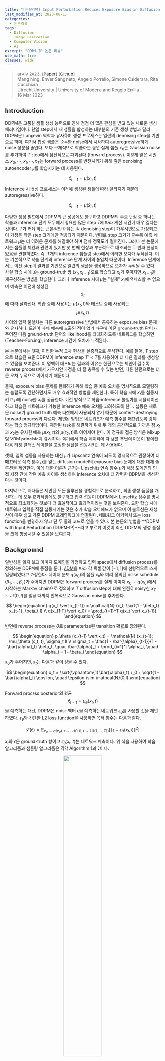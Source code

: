 ```yaml
---
title: "[논문리뷰] Input Perturbation Reduces Exposure Bias in Diffusion Models (DDPM-IP)"
last_modified_at: 2023-08-13
categories:
  - 논문리뷰
tags:
  - Diffusion
  - Image Generation
  - Computer Vision
  - AI
excerpt: "DDPM-IP 논문 리뷰"
use_math: true
classes: wide
---
```


> arXiv 2023. [[Paper](https://arxiv.org/abs/2301.11706)] [[Github](https://github.com/forever208/DDPM-IP)]  
> Mang Ning, Enver Sangineto, Angelo Porrello, Simone Calderara, Rita Cucchiara  
> Utrecht University | University of Modena and Reggio Emilia  
> 16 Mar 2023  

## Introduction
DDPM은 고품질 샘플 생성 능력으로 인해 점점 더 많은 관심을 받고 있는 새로운 생성 패러다임이다. 단일 step에서 새 샘플을 합성하는 대부분의 기존 생성 방법과 달리 DDPM은 Langevin 역학과 유사하며 생성 프로세스는 일련의 denoising step을 기반으로 하며, 여기서 합성 샘플은 순수한 noise에서 시작하여 autoregressive하게 noise 성분을 줄인다. 보다 구체적으로 학습하는 동안 실제 샘플 $x_0$는 Gaussian noise를 추가하여 $T$ steo에서 점진적으로 파괴된다 (forward process). 이렇게 얻은 시퀀스 $x_0, \cdots, x_t, \cdots, x_T$는 forward process를 반전시키기 위해 깊은 denoising autoencoder $\mu$를 학습시키는 데 사용된다. 

$$
\begin{equation}
\hat{x}_{t-1} = \mu (x_t, t)
\end{equation}
$$

Inference 시 생성 프로세스는 이전에 생성된 샘플에 따라 달라지기 때문에 autoregressive하다. 

$$
\begin{equation}
\hat{x}_{t-1} = \mu (\hat{x}_t, t)
\end{equation}
$$

다양한 생성 필드에서 DDPM의 큰 성공에도 불구하고 DDPM의 주요 단점 중 하나는 학습과 inference 단계 모두에서 필요한 많은 step $T$에 따라 계산 시간이 매우 길다는 것이다. $T$가 커야 하는 근본적인 이유는 각 denoising step이 가우시안으로 가정되고 이 가정은 작은 step 크기에만 적용되기 때문이다. 반대로 step 크기가 클수록 예측 네트워크 $\mu$는 더 어려운 문제를 해결해야 하며 점차 정확도가 떨어진다. 그러나 본 논문에서는 샘플링 체인과 관련이 있지만 첫 번째 현상과 부분적으로 대조되는 두 번째 현상이 있음을 관찰하였다. 즉, $T$개의 inference 샘플링 step에서 이러한 오차가 누적된다. 이는 기본적으로 학습 단계와 inference 단계 사이의 불일치 때문이다. Inference 단계에서는 이전 step의 결과를 기반으로 일련의 샘플을 생성하므로 오차가 누적될 수 있다. 사실 학습 시에 $\mu$는 ground-truth 쌍 $(x_t, x_{t−1})$으로 학습되고 $x_t$가 주어지면 $x_{t−1}$을 재구성하는 방법을 학습한다. 그러나 inference 시에 $\mu$는 "실제" $x_t$에 액세스할 수 없으며 예측은 이전에 생성된 $$\hat{x}_t$$에 따라 달라진다. 학습 중에 사용되는 $\mu(x_t, t)$와 테스트 중에 사용되는 $$\mu(\hat{x}_t, t)$$ 사이의 입력 불일치는 다른 autoregressive 방법에서 공유하는 exposure bias 문제와 유사하다. 모델이 자체 예측에 노출된 적이 없기 때문에 이전 ground-truth 단어가 주어진 다음 ground-truth 단어의 likelihood를 최대화하도록 네트워크를 학습하면 (Teacher-Forcing), inference 시간에 오차가 누적된다.

본 논문에서는 첫째, 이러한 누적 오차 현상을 실증적으로 분석한다. 예를 들어, $T$ step으로 학습된 표준 DDPM이 inference step $T' < T$를 사용하여 더 나은 결과를 생성할 수 있음을 보여준다. 이 명백히 대조되는 결과의 이유는 한편으로는 체인이 길수록 reverse process에서 가우시안 가정을 더 잘 충족할 수 있는 반면, 다른 한편으로는 더 큰 오차 누적으로 이어지기 때문이다.

둘째, exposure bias 문제를 완화하기 위해 학습 중 예측 오차를 명시적으로 모델링하는 놀랍도록 간단하면서도 매우 효과적인 방법을 제안한다. 특히 학습 시에 $x_t$를 섭동시키고 $\mu$에 noisy한 $x_t$를 공급한다. 이런 방식으로 학습-inference 불일치를 시뮬레이션하고 학습된 네트워크가 가능한 inference 예측 오차를 고려하도록 한다. 섭동은 새로운 noise가 ground truth 예측 타겟에서 사용되지 않기 때문에 content-destroying forward process와 다르다. 제안된 방법은 네트워크가 예측 함수를 매끄럽도록 강제하는 학습 정규화입이다. 제안된 task를 해결하기 위해 두 개의 공간적으로 가까운 점 $x_1$과 $x_2$는 유사한 예측 $\mu (x_1, t)$와 $\mu(x_2, t)$로 이어져야 한다. 이 정규화 접근 방식은 Mixup 및 VRM principle과 유사하다. 여기에서 학습 데이터의 각 샘플 주변의 이웃이 정의된 다음 타겟 클래스 레이블을 고정한 샘플을 섭동시키는 데 사용된다.

셋째, 입력 섭동을 사용하는 대신 $\mu$가 Lipschitz 연속이 되도록 명시적으로 권장하여 더 매끄러운 예측 함수 $\mu$를 얻는 diffusion model의 exposure bias 문제에 대한 대체 솔루션을 제안한다. 이에 대한 이론적 근거는 Lipschitz 연속 함수 $\mu$가 해당 도메인의 인접 지점 간에 작은 예측 차이를 생성하여 inference 오차에 더 강력한 DDPM을 생성한다는 것이다.

마지막으로, 저자들은 제안된 모든 솔루션을 경험적으로 분석하고, 최종 생성 품질을 개선하는 데 모두 효과적임에도 불구하고 입력 섭동이 DDPM에서 Lipschitz 상수를 명시적으로 최소화하는 것보다 더 효율적이고 효과적이라는 것을 보여준다. 또한 학습 시에 네트워크 입력을 직접 섭동시키는 것은 추가 학습 오버헤드가 없으며 이 솔루션은 재생산이 매우 쉽고 기존 DDPM 프레임워크에 연결된다. 네트워크 아키텍처 또는 loss function을 변경하지 않고 단 두 줄의 코드로 얻을 수 있다. 본 논문의 방법을 **DDPM with Input Perturbation (DDPM-IP)**라고 부르며 이것이 최신 DDPM의 생성 품질을 크게 향상시킬 수 있음을 보여준다.

## Background
일반성을 잃지 않고 이미지 도메인을 가정하고 입력 space에서 diffusion process를 정의하는 DDPM에 중점을 둔다. [ADM](https://kimjy99.github.io/논문리뷰/dmbg)을 따라 각 픽셀 값이 $[-1, 1]$에 선형적으로 스케일링되었다고 가정한다. 데이터 분포 $q(x_0)$의 샘플 $x_0$와 미리 정의된 noise schedule $(\beta_1, \cdots, \beta_T)$가 주어지면 DDPM은 forward process를 실제 이미지 $x_0 \sim q(x_0)$에서 시작하는 Markov chain으로 정의하고 $T$ diffusion step에 대해 완전히 noisy한 $x_T \sim \mathcal{N}(0,I)$를 얻을 때까지 반복적으로 Gaussian noise를 추가한다.

$$
\begin{equation}
q(x_t \vert x_{t-1}) = \mathcal{N} (x_t; \sqrt{1 - \beta_t} x_{t-1}, \beta_t I) \\
q(x_{1:T} \vert x_0) = \prod_{t=1}^T q(x_t \vert x_{t-1})
\end{equation}
$$

반면에 reverse process는 $\theta$로 parameterize된 transition 확률로 정의된다.

$$
\begin{equation}
p_\theta (x_{t-1} \vert x_t) = \mathcal{N} (x_{t-1}; \mu_\theta (x_t, t), \sigma_t I) \\
\sigma_t = \frac{1 - \bar{\alpha}_{t-1}}{1 - \bar{\alpha}_t} \beta_t, \quad \bar{\alpha}_t = \prod_{i=1}^t \alpha_i, \quad \alpha_i = 1 - \beta_i
\end{equation}
$$

$x_0$가 주어지면, $x_t$는 다음과 같이 얻을 수 있다.

$$
\begin{equation}
x_t = \sqrt{\vphantom{1} \bar{\alpha}_t} x_0 + \sqrt{1 - \bar{\alpha}_t} \epsilon, \quad \epsilon \sim \mathcal{N}(0,I)
\end{equation}
$$

Forward process posterior의 평균 $$\hat{x}_{t-1} = \mu_\theta (x_t, t)$$을 예측하는 대신, DDPM은 noise 벡터 $\epsilon$을 예측하는 네트워크 $\epsilon_\theta$를 사용할 것을 제안하였다. $\epsilon_\theta$와 간단한 L2 loss function을 사용하면 목적 함수는 다음과 같다.

$$
\begin{equation}
\mathcal{L} (\theta) = \mathbb{E}_{x_0 \sim q (x_0), \epsilon \sim \mathcal{N} (0, I), t \sim \mathbb{U} (\{1, \cdots, T\})} [\| \epsilon - \epsilon_\theta (x_t, t) \|^2]
\end{equation}
$$

$x_t$와 $\epsilon$은 ground-truth 항이고 $\epsilon_\theta (x_t, t)$는 네트워크 예측이다. 위 식을 사용하여 학습 알고리즘과 샘플링 알고리즘은 각각 Algorithm 1과 2이다.

<center><img src='{{"/assets/img/ddpm-ip/ddpm-ip-algo1.PNG" | relative_url}}' width="50%"></center>
<br>
<center><img src='{{"/assets/img/ddpm-ip/ddpm-ip-algo2.PNG" | relative_url}}' width="50%"></center>

## Exposure Bias Problem in Diffusion Models
Algorithm 1의 line 4와 Algorithm 2의 line 4를 비교하면 예측 네트워크 $\epsilon_\theta$의 입력이 학습 단계와 inference 단계에서 다르다는 것을 알 수 있다. 구체적으로 학습 시에 표준 DDPM은 $\epsilon_\theta (x_t, t)$를 사용한다. 여기서 $x_t$는 ground-truth 샘플이다. 반대로 inference 시에는 $$\epsilon_\theta (\hat{x}_t, t)$$를 사용하는데, 여기서 $$\hat{x}_t$$는 이전 샘플링 step $t+1$에서 $\epsilon_\theta$의 출력을 기반으로 계산된다. 이것은 학습-inference 불일치로 이어진다. 이는 학습 시에는 ground-truth 문장으로 컨디셔닝되지만 inference 시에는 이전에 생성된 단어로 컨디셔닝되는 텍스트 생성 모델에서 관찰된 exposure bias 문제와 유사하다. 

Inference 샘플링 step의 수와 관련하여 오차 누적을 정량화하기 위해 (무작위로 선택된) 실제 이미지 $x_0$에서 시작하는 간단한 실험을 하고 $x_t$를 계산한 다음 무작위 $x_T$ 대신 $x_t$에서 시작하는 reverse process를 적용한다. 이렇게 하면 $t$가 충분히 작을 때 네트워크가 $x_0$에 대한 경로를 복구할 수 있어야 한다 (denoising task가 더 쉽다). 

<center><img src='{{"/assets/img/ddpm-ip/ddpm-ip-table1.PNG" | relative_url}}' width="47%"></center>
<br>
위 표의 FID 점수를 사용하여 ground-truth 분포 $q(x_0)$와 예측 분포 $$q(\hat{x}_0)$$의 차이를 비교하여 $t$ reverse step에서 누적된 총 오차를 정량화한다. 실험은 ADM(T = 1,000으로 훈련됨)과 ImageNet 32×32를 사용하여 수행되었으며 50k 샘플을 사용하여 FID 점수를 계산한다. 위 표는 reverse process가 길수록 FID 점수가 높아지는 것을 보여주며, 이는 $t$ 값이 클수록 더 큰 오차 누적이 있음을 나타낸다.

## Method
### 1. Regularization with Input Perturbation
본 논문이 exposure bias 문제를 완화하기 위해 제안하는 솔루션은 매우 간단하다. 학습 시에 가우시안 입력 섭동을 사용하여 예측 오차를 명시적으로 모델링한다. 보다 구체적으로, 시간 $t+1$에서 reverse process에서 예측 네트워크의 오차가 ground-truth 입력 $x_t$에 대해 정규 분포라고 가정한다. 이것은 두 번째 랜덤 noise 벡터 $\xi \sim \mathcal{N}(0, I)$을 사용하여 시뮬레이션되며, 이를 사용하여 $x_t$의 섭동 버전 $y_t$을 생성한다. 

$$
\begin{equation}
y_t = \sqrt{\vphantom{1} \bar{\alpha}_t} x_0 + \sqrt{1 - \bar{\alpha}_t} (\epsilon + \gamma_t \xi)
\end{equation}
$$

단순화를 위해 $\gamma_0 = \cdots = \gamma_T = \gamma$로 설정하여 $\xi$에 대해 균일한 noise schedule을 사용한다. 실제로 DDPM에서 최상의 noise schedule $(\beta_1, \cdots, \beta_T)$을 선택하는 것은 일반적으로 고품질 결과를 얻는 데 매우 중요하지만 그럼에도 불구하고 비용이 많이 드는 hyperparameter 튜닝 작업이다. 따라서 저자들은 학습 절차에 두 번째 noise schedule $(\gamma_0, \cdots, \gamma_T)$를 추가하지 않기 위해 $\gamma_t$가 $t$에 따라 변하지 않는 더 간단한 (비록 최적이 아닐 가능성이 높지만) 솔루션을 선택했다. Algorithm 3에서는 $x_t$가 $y_t$로 대체되는 제안된 학습 알고리즘을 보여준다. 반대로 inference 시에는 Algorithm 2를 변경 없이 사용한다.

<center><img src='{{"/assets/img/ddpm-ip/ddpm-ip-algo3.PNG" | relative_url}}' width="50%"></center>

## Discussion
Algorithm 3의 line 5에서 예측 네트워크 $\epsilon_\theta$의 입력으로 $y_t$를 사용하지만 회귀 대상으로 $\epsilon$를 계속 사용한다. 즉, 도입하는 새로운 noise 항 $\xi$는 입력에 적용되지만 예측 대상 $\epsilon$에는 적용되지 않기 때문에 비대칭적으로 사용된다. 이러한 이유로 Algorithm 3은 Algorithm 1에서 $\epsilon$의 다른 값을 선택하는 것과 동일하지 않다. $\epsilon$은 forward process와 예측 네트워크의 대상으로 대칭적으로 사용된다.

<center><img src='{{"/assets/img/ddpm-ip/ddpm-ip-fig1.PNG" | relative_url}}' width="60%"></center>
<br>
이 차이는 위 그림에 개략적으로 설명되어 있다. 여기서 Algorithm 1 (DDPM)과 Algorithm 3 (DDPM-IP) 모두에 대해 예측 네트워크의 해당 입력과 타겟 벡터 쌍 $(x_t, \epsilon)$과 $(y_t, \epsilon)$을 보여준다. 같은 그림에서 Algorithm 1을 사용하지만 $y_t$를 생성하는 동일한 분포를 고수하기 위해 noise 분산을 변경하는 Algorithm 1 (DDPM-y)의 두 번째 버전도 보여준다. 실제로 Algorithm 3의 $y_t$가 다음 분포를 사용하여 생성됨을 쉽게 알 수 있다.

$$
\begin{equation}
q(x_t \vert x_0) = \mathcal{N} (y_t; \sqrt{\vphantom{1} \bar{\alpha}_t} x_0, (1 - \bar{\alpha}_t) (1 + \gamma^2) I)
\end{equation}
$$

따라서 $\epsilon' \sim \mathcal{N}(0, I)$를 사용하여 Algorithm 1에서 Algorithm 3의 동일한 입력 noise 분포를 얻을 수 있다.

$$
\begin{equation}
y_t = \sqrt{\vphantom{1} \bar{\alpha}_t} x_0 + \sqrt{1 - \bar{\alpha}_t} \sqrt{1 + \gamma^2} \epsilon'
\end{equation}
$$

이 새로운 noise 분포를 사용한 버전을 DDPM-y라고 한다. DDPM-y는 line 3에서 위 식을 사용하고 line 4에서 $x_t$를 $y_t$로, $\epsilon$를 $\epsilon'$로 대체하여 Algorithm 1에서 얻는다. 그러나 주어진 $y_t$에 대해 $\xi \ne 0$0이면 $\epsilon \ne \epsilon'$이므로 DDPM-IP과 DDPM-y는 $\epsilon_\theta$에 대해 동일한 입력을 공유하지만 서로 다른 타겟을 사용한다.

직관적으로, DDPM-IP는 $\epsilon_\theta$에 의해 예측되도록 요청된 ground-truth 타겟 벡터 $\epsilon$에서 실제로 $y_t$를 생성하는 noise 벡터 $\epsilon'$를 분리한다. 이 문제를 해결하기 위해 $\epsilon_\theta$는 예측 함수를 매끄럽게하여 $\epsilon_\theta (x_t, t)$와 $\epsilon_\theta (y_t, t)$의 차이를 줄여야 하며 이는 VRM과 유사한 학습 정규화로 이어진다.

### 3. Estimating the Prediction Error
저자들은 $\epsilon_\theta$의 실제 예측 오차를 분석하고 이 분석을 사용하여 $\gamma$의 값을 선택한다. 표준 알고리즘 Algorithm 1과 두 개의 데이터셋 CIFAR10과 ImageNet 32$\times$32를 사용하여 학습된 ADM을 사용한다. 테스트 시에 주어진 $t$와 $$\hat{\epsilon} = \epsilon_\theta (\hat{x}_t, t)$$에 대해 $\epsilon$를 $$\hat{\epsilon}$$로 대체하고 예측된 $$\hat{x}_0$$을 계산한다. 마지막으로 시간 $t$에서의 예측 오차는 $$e_t = \hat{x}_0 − x_0$$이다. $$\hat{x}_t$$와 $x_t$를 비교하는 대신 $$\hat{x}_0$$와 $x_0$를 사용하여 오차를 추정하는 것은 scaling factor $\sqrt{1 - \bar{\alpha}_t}$와 무관하다는 이점이 있으므로 통계 분석을 더 쉽게 만든다. $$\{1, \cdots, T\}$$에서 균일하게 선택된 $t$의 다양한 값을 사용하여 주어진 $t$에 대해 $e_t$가 $\mathcal{N}(0, \nu_t^2 I)$로 정규 분포됨을 경험적으로 확인했다. 

<center><img src='{{"/assets/img/ddpm-ip/ddpm-ip-fig2.PNG" | relative_url}}' width="50%"></center>
<br>
위 그림은 $t$에 대한 $\nu_t$의 값을 플로팅한 것이다. 두 데이터셋에 해당하는 두 곡선은 놀라울 정도로 서로 가깝다. 원칙적으로, 이 경험적 분석을 사용하여 $\gamma_t = \nu_t$로 설정할 수 있다. 이와 같이 $\epsilon_\theta$에 대한 입력을 섭동시키면 exposure bias 문제의 기반이 되는 실제 예측 오차를 경험적으로 모방한다. 

그러나 이 선택에는 2단계 학습이 필요하다. 먼저 Algorithm 1을 사용하여 기본 모델을 학습시키고 여러 $t$에 대한 $\nu_t$를 경험적으로 추정한다. 그런 다음 추정된 $\gamma_t$ schedule과 함께 Algorithm 3을 사용하여 처음부터 모델을 재학습한다. 이를 피하고 전체 절차를 가능한 한 간단하게 만들기 위해 단순히 $t$와 독립적으로 상수 값 $\gamma$를 사용한다. 이 값은 샘플링 궤적의 마지막 절반을 포함하는 작은 범위의 값에 대해 CIFAR10과 ImageNet 32$\times$32 모두에서 그리드 grid search를 사용하여 경험적으로 설정되었다. 

구체적으로 저자들은 범위 $\nu_t \in [0, \mathbb{E}_t [\nu_t]] = [0, 0.2]$를 조사했다. Inference 궤적의 마지막 부분은 일반적으로 diffusion model 성능에 가장 큰 영향을 미치기 때문이다. $\gamma = 0.1$로 설정하고 본 논문의 나머지 부분에서는 데이터셋과 기준 DDPM에 관계없이 항상 상수 $\gamma = 0.1$을 사용한다. 각 DDPM 전용의 $\gamma$ 값이 더 나은 품질 결과로 이어질 가능성이 높지만 저자들은 다른 hyperparameter에 의존하지 않는 사용 용이성을 강조하는 것을 선호하였다.

### 4. Regularization based on Lipschitz Continuous Functions
본 논문은 현상을 더 잘 조사하는 데 도움이 될 수 있는 exposure bias 문제에 대한 두 가지 대안 솔루션을 제안한다. 목표는 예측 함수 $\epsilon_\theta (x_t, t)$를 매끄럽게하여 inference 예측 오차로 인한 $x_t$의 로컬 변동에 대해 더 견고하게 만드는 것이다. 이를 위해 입력 섭동을 사용하는 대신 명시적으로 $\epsilon_\theta$가 Lipschitz 연속이 되도록 권장한다. 즉, 작은 상수 $K$에 대해 다음을 충족한다.

$$
\begin{equation}
\| \epsilon_\theta (x, t) - \epsilon_\theta (y, t) \| \le K \| x- y \|, \quad \forall (x, y)
\end{equation}
$$

저자들은 두 가지 표준 Lipschitz 상수 최소화 방법인 gradient penalty와 weight decay를 사용하여 이 아이디어를 구현하였다. 두 경우 모두 $\epsilon_\theta$의 입력을 섭동시키지 않고 Algorithm 1을 사용한다. 유일한 차이점은 L2 loss가 정규화 항과 함께 사용되는 loss function이다.

#### Gradient penalty
이 경우 정규화는 Jacobian 행렬의 Frobenius norm을 기반으로 하며 최종 loss는 다음과 같다.

$$
\begin{equation}
L_\textrm{GP} (\theta) = \| \epsilon - \epsilon_\theta (x_t, t) \|^2 + \lambda_\textrm{GP} \bigg\| \frac{\partial \epsilon_\theta (x_t, t)}{\partial x} \bigg\|_F^2
\end{equation}
$$

여기서 $\lambda_\textrm{GP}$는 gradient penalty 항의 가중치이다. 그러나 gradient penalty 정규화는 각 학습 step에 대해 하나의 forward pass와 2개의 backward pass를 포함하기 때문에 매우 느리다.

#### Weight decay
Lipschitz 연속성은 weight decay 정규화를 사용하여 권장할 수도 있다. 이 경우 최종 loss는 다음과 같다.

$$
\begin{equation}
L_\textrm{WD} (\theta) = \| \epsilon - \epsilon_\theta (x_t, t) \|^2 + \lambda_\textrm{WD} \| \theta \|^2
\end{equation}
$$

여기서 $\lambda_\textrm{WD}$는 정규화 항의 가중치이다.

## Results
### 1. Evaluation of the Different Proposed Solutions
다음은 다양한 정규화 방법을 비교한 표이다.

<center><img src='{{"/assets/img/ddpm-ip/ddpm-ip-table2.PNG" | relative_url}}' width="32%"></center>

### 2. Main results
#### Comparison with DDPMs
다음은 여러 $T' \le T$에서 $T = 1000$으로 학습된 ADM과 ADM-IP를 비교한 표이다.

<center><img src='{{"/assets/img/ddpm-ip/ddpm-ip-table3.PNG" | relative_url}}' width="95%"></center>
<br>
다음은 학습 iteration 수에 따른 FID 점수를 비교한 그래프이다. FFHQ에서는 $T' = 100$이고 다른 데이터셋에서는 $T' = 1000$이다.

<center><img src='{{"/assets/img/ddpm-ip/ddpm-ip-fig3.PNG" | relative_url}}' width="90%"></center>
<br>
다음은 다양한 $\gamma$ 값에 따른 FID 점수를 학습 iteration 수에 대하여 나타낸 그래프이다.

<center><img src='{{"/assets/img/ddpm-ip/ddpm-ip-fig4.PNG" | relative_url}}' width="50%"></center>
<br>
다음은 각 모델이 수렴할 때까지 학습하였을 때의 성능을 비교한 표이다.

<center><img src='{{"/assets/img/ddpm-ip/ddpm-ip-table4.PNG" | relative_url}}' width="48%"></center>

#### Comparison with DDIMs
다음은 여러 $T' \le T$에서 $T = 1000$으로 학습된 DDIM과 DDIM-IP를 비교한 표이다.

<center><img src='{{"/assets/img/ddpm-ip/ddpm-ip-table5.PNG" | relative_url}}' width="45%"></center>

## Limitations
DDPM 학습은 계산량이 매우 많기 때문에 본 논문에서는 해상도가 작은 이미지가 있는 데이터셋만 사용했다. 
